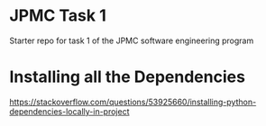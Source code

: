 # JPMC Task 1
Starter repo for task 1 of the JPMC software engineering program

# Installing all the Dependencies
https://stackoverflow.com/questions/53925660/installing-python-dependencies-locally-in-project
